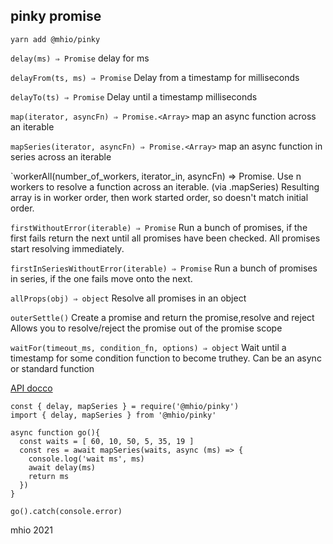 
pinky promise
-------------

```
yarn add @mhio/pinky
```

`delay(ms) ⇒ Promise`
delay for ms

`delayFrom(ts, ms) ⇒ Promise`
Delay from a timestamp for milliseconds

`delayTo(ts) ⇒ Promise`
Delay until a timestamp milliseconds

`map(iterator, asyncFn) ⇒ Promise.<Array>`
map an async function across an iterable

`mapSeries(iterator, asyncFn) ⇒ Promise.<Array>`
map an async function in series across an iterable

`workerAll(number_of_workers, iterator_in, asyncFn) ⇒ Promise.<Array>
Use n workers to resolve a function across an iterable. (via .mapSeries) Resulting array is in worker order, then work started order, so doesn't match initial order.

`firstWithoutError(iterable) ⇒ Promise`
Run a bunch of promises, if the first fails return the next until all promises have been checked. All promises start resolving immediately.

`firstInSeriesWithoutError(iterable) ⇒ Promise`
Run a bunch of promises in series, if the one fails move onto the next.

`allProps(obj) ⇒ object`
Resolve all promises in an object

`outerSettle()`
Create a promise and return the promise,resolve and reject Allows you to resolve/reject the promise out of the promise scope

`waitFor(timeout_ms, condition_fn, options) ⇒ object`
Wait until a timestamp for some condition function to become truthey. Can be an async or standard function


[API docco](doc/API.md)

```
const { delay, mapSeries } = require('@mhio/pinky')
import { delay, mapSeries } from '@mhio/pinky'

async function go(){
  const waits = [ 60, 10, 50, 5, 35, 19 ]
  const res = await mapSeries(waits, async (ms) => {
    console.log('wait ms', ms)
    await delay(ms)
    return ms
  })
}

go().catch(console.error)
```

mhio 2021
